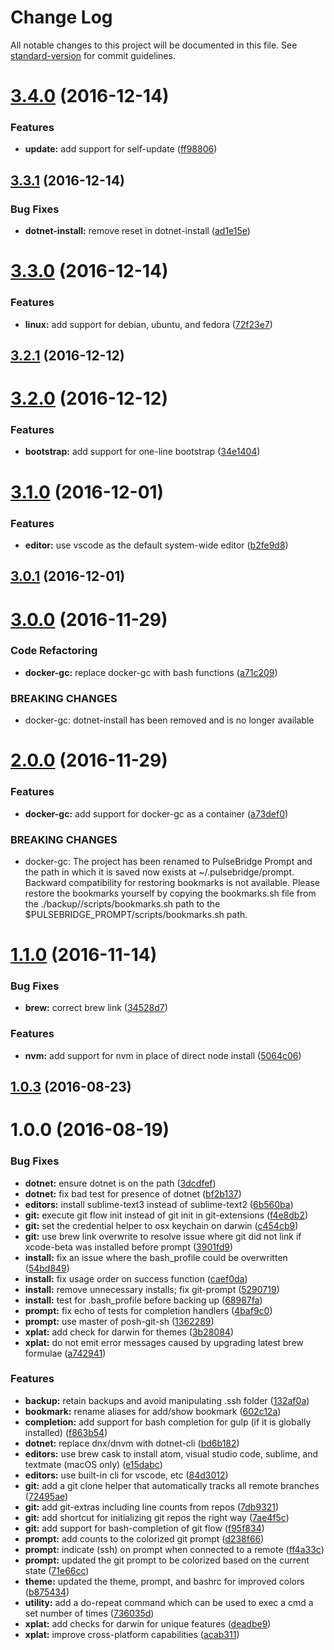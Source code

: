 # Change Log

All notable changes to this project will be documented in this file. See [standard-version](https://github.com/conventional-changelog/standard-version) for commit guidelines.

<a name="3.4.0"></a>
# [3.4.0](https://github.com/pulsebridge/prompt/compare/v3.3.1...v3.4.0) (2016-12-14)


### Features

* **update:** add support for self-update ([ff98806](https://github.com/pulsebridge/prompt/commit/ff98806))



<a name="3.3.1"></a>
## [3.3.1](https://github.com/pulsebridge/prompt/compare/v3.3.0...v3.3.1) (2016-12-14)


### Bug Fixes

* **dotnet-install:** remove reset in dotnet-install ([ad1e15e](https://github.com/pulsebridge/prompt/commit/ad1e15e))



<a name="3.3.0"></a>
# [3.3.0](https://github.com/pulsebridge/prompt/compare/v3.2.1...v3.3.0) (2016-12-14)


### Features

* **linux:** add support for debian, ubuntu, and fedora ([72f23e7](https://github.com/pulsebridge/prompt/commit/72f23e7))



<a name="3.2.1"></a>
## [3.2.1](https://github.com/pulsebridge/prompt/compare/v3.2.0...v3.2.1) (2016-12-12)



<a name="3.2.0"></a>
# [3.2.0](https://github.com/pulsebridge/prompt/compare/v3.1.0...v3.2.0) (2016-12-12)


### Features

* **bootstrap:** add support for one-line bootstrap ([34e1404](https://github.com/pulsebridge/prompt/commit/34e1404))



<a name="3.1.0"></a>
# [3.1.0](https://github.com/pulsebridge/prompt/compare/v3.0.1...v3.1.0) (2016-12-01)


### Features

* **editor:** use vscode as the default system-wide editor ([b2fe9d8](https://github.com/pulsebridge/prompt/commit/b2fe9d8))



<a name="3.0.1"></a>
## [3.0.1](https://github.com/pulsebridge/prompt/compare/v3.0.0...v3.0.1) (2016-12-01)



<a name="3.0.0"></a>
# [3.0.0](https://github.com/pulsebridge/prompt/compare/v2.0.0...v3.0.0) (2016-11-29)


### Code Refactoring

* **docker-gc:** replace docker-gc with bash functions ([a71c209](https://github.com/pulsebridge/prompt/commit/a71c209))


### BREAKING CHANGES

* docker-gc: dotnet-install has been removed and is no longer available



<a name="2.0.0"></a>
# [2.0.0](https://github.com/pulsebridge/prompt/compare/v1.1.0...v2.0.0) (2016-11-29)


### Features

* **docker-gc:** add support for docker-gc as a container ([a73def0](https://github.com/pulsebridge/prompt/commit/a73def0))


### BREAKING CHANGES

* docker-gc: The project has been renamed to PulseBridge Prompt and the path in which it is saved
now exists at ~/.pulsebridge/prompt. Backward compatibility for restoring bookmarks
is not available. Please restore the bookmarks yourself by copying the bookmarks.sh
file from the ./backup/<DATE>/scripts/bookmarks.sh path to the
$PULSEBRIDGE_PROMPT/scripts/bookmarks.sh path.



<a name="1.1.0"></a>
# [1.1.0](https://github.com/pulsebridge/prompt/compare/v1.0.2...v1.1.0) (2016-11-14)


### Bug Fixes

* **brew:** correct brew link ([34528d7](https://github.com/pulsebridge/prompt/commit/34528d7))


### Features

* **nvm:** add support for nvm in place of direct node install ([5064c06](https://github.com/pulsebridge/prompt/commit/5064c06))



<a name="1.0.3"></a>
## [1.0.3](https://github.com/pulsebridge/prompt/compare/v1.0.2...v1.0.3) (2016-08-23)



<a name="1.0.0"></a>
# 1.0.0 (2016-08-19)


### Bug Fixes

* **dotnet:** ensure dotnet is on the path ([3dcdfef](https://github.com/pulsebridge/prompt/commit/3dcdfef))
* **dotnet:** fix bad test for presence of dotnet ([bf2b137](https://github.com/pulsebridge/prompt/commit/bf2b137))
* **editors:** install sublime-text3 instead of sublime-text2 ([6b560ba](https://github.com/pulsebridge/prompt/commit/6b560ba))
* **git:** execute git flow init instead of git init in git-extensions ([f4e8db2](https://github.com/pulsebridge/prompt/commit/f4e8db2))
* **git:** set the credential helper to osx keychain on darwin ([c454cb9](https://github.com/pulsebridge/prompt/commit/c454cb9))
* **git:** use brew link overwrite to resolve issue where git did not link if xcode-beta was installed before prompt ([3901fd9](https://github.com/pulsebridge/prompt/commit/3901fd9))
* **install:** fix an issue where the bash_profile could be overwritten ([54bd849](https://github.com/pulsebridge/prompt/commit/54bd849))
* **install:** fix usage order on success function ([caef0da](https://github.com/pulsebridge/prompt/commit/caef0da))
* **install:** remove unnecessary installs; fix git-prompt ([5290719](https://github.com/pulsebridge/prompt/commit/5290719))
* **install:** test for .bash_profile before backing up ([68987fa](https://github.com/pulsebridge/prompt/commit/68987fa))
* **prompt:** fix echo of tests for completion handlers ([4baf9c0](https://github.com/pulsebridge/prompt/commit/4baf9c0))
* **prompt:** use master of posh-git-sh ([1362289](https://github.com/pulsebridge/prompt/commit/1362289))
* **xplat:** add check for darwin for themes ([3b28084](https://github.com/pulsebridge/prompt/commit/3b28084))
* **xplat:** do not emit error messages caused by upgrading latest brew formulae ([a742941](https://github.com/pulsebridge/prompt/commit/a742941))


### Features

* **backup:** retain backups and avoid manipulating .ssh folder ([132af0a](https://github.com/pulsebridge/prompt/commit/132af0a))
* **bookmark:** rename aliases for add/show bookmark ([602c12a](https://github.com/pulsebridge/prompt/commit/602c12a))
* **completion:** add support for bash completion for gulp (if it is globally installed) ([f863b54](https://github.com/pulsebridge/prompt/commit/f863b54))
* **dotnet:** replace dnx/dnvm with dotnet-cli ([bd6b182](https://github.com/pulsebridge/prompt/commit/bd6b182))
* **editors:** use brew cask to install atom, visual studio code, sublime, and textmate (macOS only) ([e15dabc](https://github.com/pulsebridge/prompt/commit/e15dabc))
* **editors:** use built-in cli for vscode, etc ([84d3012](https://github.com/pulsebridge/prompt/commit/84d3012))
* **git:** add a git clone helper that automatically tracks all remote branches ([72495ae](https://github.com/pulsebridge/prompt/commit/72495ae))
* **git:** add git-extras including line counts from repos ([7db9321](https://github.com/pulsebridge/prompt/commit/7db9321))
* **git:** add shortcut for initializing git repos the right way ([7ae4f5c](https://github.com/pulsebridge/prompt/commit/7ae4f5c))
* **git:** add support for bash-completion of git flow ([f95f834](https://github.com/pulsebridge/prompt/commit/f95f834))
* **prompt:** add counts to the colorized git prompt ([d238f66](https://github.com/pulsebridge/prompt/commit/d238f66))
* **prompt:** indicate (ssh) on prompt when connected to a remote ([ff4a33c](https://github.com/pulsebridge/prompt/commit/ff4a33c))
* **prompt:** updated the git prompt to be colorized based on the current state ([71e66cc](https://github.com/pulsebridge/prompt/commit/71e66cc))
* **theme:** updated the theme, prompt, and bashrc for improved colors ([b875434](https://github.com/pulsebridge/prompt/commit/b875434))
* **utility:** add a do-repeat command which can be used to exec a cmd a set number of times ([736035d](https://github.com/pulsebridge/prompt/commit/736035d))
* **xplat:** add checks for darwin for unique features ([deadbe9](https://github.com/pulsebridge/prompt/commit/deadbe9))
* **xplat:** improve cross-platform capabilities ([acab311](https://github.com/pulsebridge/prompt/commit/acab311))
